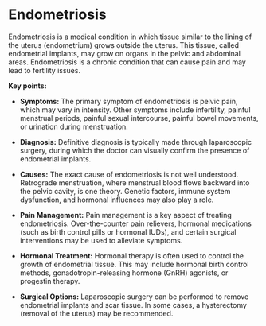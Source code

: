 # Endometriosis

Endometriosis is a medical condition in which tissue similar to the lining of the uterus (endometrium) grows outside the uterus. This tissue, called endometrial implants, may grow on organs in the pelvic and abdominal areas. Endometriosis is a chronic condition that can cause pain and may lead to fertility issues.

**Key points:**

* **Symptoms:** The primary symptom of endometriosis is pelvic pain, which may vary in intensity. Other symptoms include infertility, painful menstrual periods, painful sexual intercourse, painful bowel movements, or urination during menstruation.

* **Diagnosis:** Definitive diagnosis is typically made through laparoscopic surgery, during which the doctor can visually confirm the presence of endometrial implants.

* **Causes:** The exact cause of endometriosis is not well understood. Retrograde menstruation, where menstrual blood flows backward into the pelvic cavity, is one theory. Genetic factors, immune system dysfunction, and hormonal influences may also play a role.

* **Pain Management:** Pain management is a key aspect of treating endometriosis. Over-the-counter pain relievers, hormonal medications (such as birth control pills or hormonal IUDs), and certain surgical interventions may be used to alleviate symptoms.

* **Hormonal Treatment:** Hormonal therapy is often used to control the growth of endometrial tissue. This may include hormonal birth control methods, gonadotropin-releasing hormone (GnRH) agonists, or progestin therapy.

* **Surgical Options:** Laparoscopic surgery can be performed to remove endometrial implants and scar tissue. In some cases, a hysterectomy (removal of the uterus) may be recommended.
